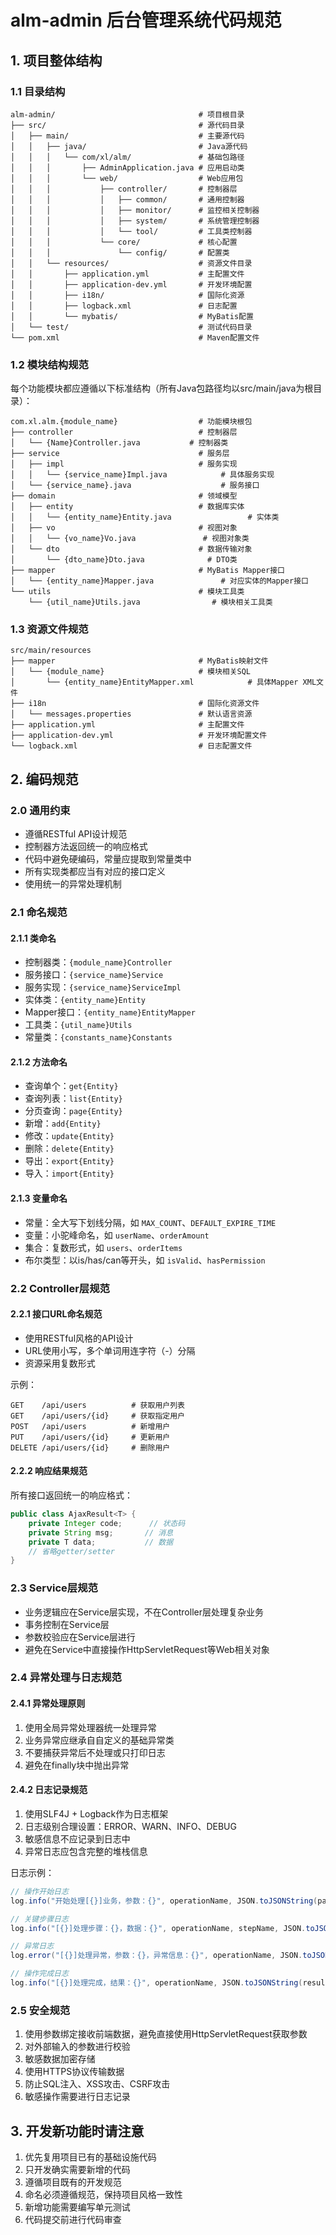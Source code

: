 # alm-admin 后台管理系统代码规范

## 1. 项目整体结构

### 1.1 目录结构
```
alm-admin/                                # 项目根目录
├── src/                                  # 源代码目录
│   ├── main/                             # 主要源代码
│   │   ├── java/                         # Java源代码
│   │   │   └── com/xl/alm/               # 基础包路径
│   │   │       ├── AdminApplication.java # 应用启动类
│   │   │       └── web/                  # Web应用包
│   │   │           ├── controller/       # 控制器层
│   │   │           │   ├── common/       # 通用控制器
│   │   │           │   ├── monitor/      # 监控相关控制器
│   │   │           │   ├── system/       # 系统管理控制器
│   │   │           │   └── tool/         # 工具类控制器
│   │   │           └── core/             # 核心配置
│   │   │               └── config/       # 配置类
│   │   └── resources/                    # 资源文件目录
│   │       ├── application.yml           # 主配置文件
│   │       ├── application-dev.yml       # 开发环境配置
│   │       ├── i18n/                     # 国际化资源
│   │       ├── logback.xml               # 日志配置
│   │       └── mybatis/                  # MyBatis配置
│   └── test/                             # 测试代码目录
└── pom.xml                               # Maven配置文件
```

### 1.2 模块结构规范
每个功能模块都应遵循以下标准结构（所有Java包路径均以src/main/java为根目录）：
```
com.xl.alm.{module_name}                  # 功能模块根包
├── controller                            # 控制器层
│   └── {Name}Controller.java           # 控制器类
├── service                               # 服务层
│   ├── impl                              # 服务实现
│   │   └── {service_name}Impl.java            # 具体服务实现
│   └── {service_name}.java                    # 服务接口
├── domain                                # 领域模型
│   ├── entity                            # 数据库实体
│   │   └── {entity_name}Entity.java                 # 实体类
│   ├── vo                                # 视图对象
│   │   └── {vo_name}Vo.java               # 视图对象类
│   └── dto                               # 数据传输对象
│       └── {dto_name}Dto.java              # DTO类
├── mapper                                # MyBatis Mapper接口
│   └── {entity_name}Mapper.java               # 对应实体的Mapper接口
└── utils                                 # 模块工具类
    └── {util_name}Utils.java                # 模块相关工具类
```

### 1.3 资源文件规范
```
src/main/resources
├── mapper                                # MyBatis映射文件
│   └── {module_name}                     # 模块相关SQL
│       └── {entity_name}EntityMapper.xml            # 具体Mapper XML文件
├── i18n                                  # 国际化资源文件
│   └── messages.properties               # 默认语言资源
├── application.yml                       # 主配置文件
├── application-dev.yml                   # 开发环境配置文件
└── logback.xml                           # 日志配置文件
```

## 2. 编码规范

### 2.0 通用约束
- 遵循RESTful API设计规范
- 控制器方法返回统一的响应格式
- 代码中避免硬编码，常量应提取到常量类中
- 所有实现类都应当有对应的接口定义
- 使用统一的异常处理机制

### 2.1 命名规范

#### 2.1.1 类命名
- 控制器类：`{module_name}Controller`
- 服务接口：`{service_name}Service`
- 服务实现：`{service_name}ServiceImpl`
- 实体类：`{entity_name}Entity`
- Mapper接口：`{entity_name}EntityMapper`
- 工具类：`{util_name}Utils`
- 常量类：`{constants_name}Constants`

#### 2.1.2 方法命名
- 查询单个：`get{Entity}`
- 查询列表：`list{Entity}`
- 分页查询：`page{Entity}`
- 新增：`add{Entity}`
- 修改：`update{Entity}`
- 删除：`delete{Entity}`
- 导出：`export{Entity}`
- 导入：`import{Entity}`

#### 2.1.3 变量命名
- 常量：全大写下划线分隔，如 `MAX_COUNT`、`DEFAULT_EXPIRE_TIME`
- 变量：小驼峰命名，如 `userName`、`orderAmount`
- 集合：复数形式，如 `users`、`orderItems`
- 布尔类型：以is/has/can等开头，如 `isValid`、`hasPermission`

### 2.2 Controller层规范

#### 2.2.1 接口URL命名规范
- 使用RESTful风格的API设计
- URL使用小写，多个单词用连字符（-）分隔
- 资源采用复数形式

示例：
```
GET    /api/users          # 获取用户列表
GET    /api/users/{id}     # 获取指定用户
POST   /api/users          # 新增用户
PUT    /api/users/{id}     # 更新用户
DELETE /api/users/{id}     # 删除用户
```

#### 2.2.2 响应结果规范
所有接口返回统一的响应格式：
```java
public class AjaxResult<T> {
    private Integer code;      // 状态码
    private String msg;       // 消息
    private T data;           // 数据
    // 省略getter/setter
}
```

### 2.3 Service层规范
- 业务逻辑应在Service层实现，不在Controller层处理复杂业务
- 事务控制在Service层
- 参数校验应在Service层进行
- 避免在Service中直接操作HttpServletRequest等Web相关对象

### 2.4 异常处理与日志规范

#### 2.4.1 异常处理原则
1. 使用全局异常处理器统一处理异常
2. 业务异常应继承自自定义的基础异常类
3. 不要捕获异常后不处理或只打印日志
4. 避免在finally块中抛出异常

#### 2.4.2 日志记录规范
1. 使用SLF4J + Logback作为日志框架
2. 日志级别合理设置：ERROR、WARN、INFO、DEBUG
3. 敏感信息不应记录到日志中
4. 异常日志应包含完整的堆栈信息

日志示例：
```java
// 操作开始日志
log.info("开始处理[{}]业务，参数：{}", operationName, JSON.toJSONString(params));

// 关键步骤日志
log.info("[{}]处理步骤：{}，数据：{}", operationName, stepName, JSON.toJSONString(data));

// 异常日志
log.error("[{}]处理异常，参数：{}，异常信息：{}", operationName, JSON.toJSONString(params), e.getMessage(), e);

// 操作完成日志
log.info("[{}]处理完成，结果：{}", operationName, JSON.toJSONString(result));
```

### 2.5 安全规范
1. 使用参数绑定接收前端数据，避免直接使用HttpServletRequest获取参数
2. 对外部输入的参数进行校验
3. 敏感数据加密存储
4. 使用HTTPS协议传输数据
5. 防止SQL注入、XSS攻击、CSRF攻击
6. 敏感操作需要进行日志记录

## 3. 开发新功能时请注意
1. 优先复用项目已有的基础设施代码
2. 只开发确实需要新增的代码
3. 遵循项目既有的开发规范
4. 命名必须遵循规范，保持项目风格一致性
5. 新增功能需要编写单元测试
6. 代码提交前进行代码审查